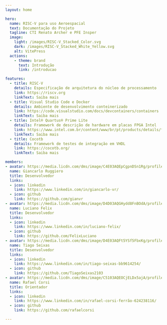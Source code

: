 ```yaml
---
layout: home

hero:
  name: RISC-V para uso Aeroespacial
  text: Documentação do Projeto
  tagline: CTI Renato Archer e PFE Insper
  image:
    light: /images/RISC-V_Stacked_Color.svg
    dark: /images/RISC-V_Stacked_White_Yellow.svg
    alt: VitePress
  actions:
    - theme: brand
      text: Introdução
      link: /introducao

features:
  - title: RISC-V
    details: Especificação de arquitetura do núcleo de processamento
    link: https://riscv.org
    linkText: Saiba mais
  - title: Visual Studio Code e Docker
    details: Ambiente de desenvolvimento conteinerizado
    link: https://code.visualstudio.com/docs/devcontainers/containers
    linkText: Saiba mais
  - title: Intel® Quartus® Prime Lite
    details: Framework de descrição de hardware em placas FPGA Intel
    link: https://www.intel.com.br/content/www/br/pt/products/details/fpga/development-tools/quartus-prime.html
    linkText: Saiba mais
  - title: Cocotb
    details: Framework de testes de integração em VHDL
    link: https://cocotb.org/
    linkText: Saiba mais

members:
- avatar: https://media.licdn.com/dms/image/C4E03AQEpCgpnDSn1Rg/profile-displayphoto-shrink_400_400/0/1617900258233?e=1714003200&v=beta&t=3E9dMYeFAvXG_k_Ktv9598Qnim9UO1141zZQCum2mGI
  name: Giancarlo Ruggiero
  title: Desenvolvedor
  links:
  - icon: linkedin
    link: https://www.linkedin.com/in/giancarlo-vr/
  - icon: github
    link: https://github.com/gianvr
- avatar: https://media.licdn.com/dms/image/D4D03AQGHydd8FnBOdA/profile-displayphoto-shrink_400_400/0/1707877218390?e=1714003200&v=beta&t=OqbtDvw0qaaZ7Lx7iykHOWjNEAe5KISyyJstXY6Omjk
  name: Luciano Felix
  title: Desenvolvedor
  links:
  - icon: linkedin
    link: https://www.linkedin.com/in/luciano-felix/
  - icon: github
    link: https://github.com/FelixLuciano
- avatar: https://media.licdn.com/dms/image/D4E03AQFt5YSf5FbxKg/profile-displayphoto-shrink_200_200/0/1666467108985?e=2147483647&v=beta&t=b0XQGht56s_SqQ4i46sv17sWOQ9g3Bbtv8yh1XFbKtg
  name: Tiago Seixas
  title: Desenvolvedor
  links:
  - icon: linkedin
    link: https://www.linkedin.com/in/tiago-seixas-bb9614254/
  - icon: github
    link: https://github.com/TiagoSeixas2103
- avatar: https://media.licdn.com/dms/image/C5103AQEOCjELDx5ajA/profile-displayphoto-shrink_800_800/0/1517465490173?e=1714003200&v=beta&t=8ZRnaxdyEzryRQViqNk6_-B4G72lMULu5xFGh4tfId8
  name: Rafael Corsi
  title: Orientador
  links:
  - icon: linkedin
    link: https://www.linkedin.com/in/rafael-corsi-ferrão-624238116/
  - icon: github
    link: https://github.com/rafaelcorsi

---
```


<script setup>
import { VPTeamMembers } from 'vitepress/theme'
</script>

<div style="margin-top: 2rem;"></div>

<VPTeamMembers size="small" :members="$frontmatter.members" />
